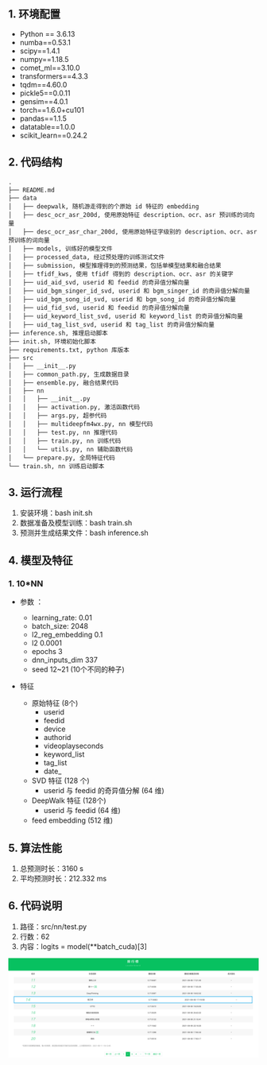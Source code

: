 ## 1. 环境配置
* Python == 3.6.13
* numba==0.53.1
* scipy==1.4.1
* numpy==1.18.5
* comet_ml==3.10.0
* transformers==4.3.3
* tqdm==4.60.0
* pickle5==0.0.11
* gensim==4.0.1
* torch==1.6.0+cu101
* pandas==1.1.5
* datatable==1.0.0
* scikit_learn==0.24.2


## 2. 代码结构

```shell
.
├── README.md
├── data
│   ├── deepwalk, 随机游走得到的个原始 id 特征的 embedding
│   ├── desc_ocr_asr_200d, 使用原始特征 description、ocr、asr 预训练的词向量
│   ├── desc_ocr_asr_char_200d, 使用原始特征字级别的 description、ocr、asr 预训练的词向量
│   ├── models, 训练好的模型文件
│   ├── processed_data, 经过预处理的训练测试文件
│   ├── submission, 模型推理得到的预测结果，包括单模型结果和融合结果
│   ├── tfidf_kws, 使用 tfidf 得到的 description、ocr、asr 的关键字
│   ├── uid_aid_svd, userid 和 feedid 的奇异值分解向量
│   ├── uid_bgm_singer_id_svd, userid 和 bgm_singer_id 的奇异值分解向量
│   ├── uid_bgm_song_id_svd, userid 和 bgm_song_id 的奇异值分解向量
│   ├── uid_fid_svd, userid 和 feedid 的奇异值分解向量
│   ├── uid_keyword_list_svd, userid 和 keyword_list 的奇异值分解向量
│   ├── uid_tag_list_svd, userid 和 tag_list 的奇异值分解向量
├── inference.sh, 推理启动脚本
├── init.sh, 环境初始化脚本
├── requirements.txt, python 库版本
├── src
│   ├── __init__.py
│   ├── common_path.py, 生成数据目录
│   ├── ensemble.py, 融合结果代码
│   ├── nn
│   │   ├── __init__.py
│   │   ├── activation.py, 激活函数代码
│   │   ├── args.py, 超参代码
│   │   ├── multideepfm4wx.py, nn 模型代码
│   │   ├── test.py, nn 推理代码
│   │   ├── train.py, nn 训练代码
│   │   └── utils.py, nn 辅助函数代码
│   └── prepare.py, 全局特征代码
└── train.sh, nn 训练启动脚本
```

## 3. 运行流程

1. 安装环境：bash init.sh
2. 数据准备及模型训练：bash train.sh
3. 预测并生成结果文件：bash inference.sh

## 4. 模型及特征

### 1. 10\*NN

* 参数 ：
  * learning_rate: 0.01
  * batch_size: 2048
  * l2_reg_embedding 0.1
  * l2 0.0001
  * epochs 3
  * dnn_inputs_dim 337
  * seed 12~21 (10个不同的种子)
  
* 特征
  * 原始特征 (8个)
    * userid
    * feedid
    * device
    * authorid
    * videoplayseconds
    * keyword_list
    * tag_list
    * date_
  * SVD 特征 (128 个)
    * userid 与 feedid 的奇异值分解 (64 维)
  * DeepWalk 特征 (128个)
    * userid 与 feedid  (64 维)
  * feed embedding (512 维)

  
## 5. 算法性能

1. 总预测时长：3160 s
2. 平均预测时长：212.332 ms


## 6. 代码说明

1. 路径：src/nn/test.py
2. 行数：62
3. 内容：logits = model(\*\*batch\_cuda)\[3\]




![](./src/assets/lb.png)
